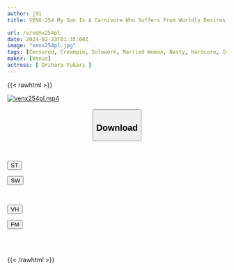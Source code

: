 ```yaml
---
author: j91
title: VENX-254 My Son Is A Carnivore Who Suffers From Worldly Desires. Yukari Orihara, A Mother Who Completely Falls Into Female Sex With Strangulation, Deep Masturbation, And Fixed Vibrator

url: /v/venx254pl
date: 2024-02-23T01:35:00Z
image: "venx254pl.jpg"
tags: [Censored, Creampie, Solowork, Married Woman, Nasty, Hardcore, Incest, Mature Woman	]
maker: [Venus]
actress: [ Orihara Yukari ]
---
```



{{< rawhtml >}}

<div class="video" data-videoid="YPg373akyBFvlv8">
    <a href="javascript:;">
        <img src="/v/venx254pl/venx254pl.jpg" width="WIDTH" height="HEIGHT" alt="venx254pl.mp4" loading="lazy">
    </a>
</div>

<script type="text/javascript" src="https://j91.asia/asset/on-demand-st.js"></script>

<br>
  <link rel="stylesheet" href="https://j91.asia/asset/bs5.css">
  
  <center>
  <button class="btn btn-primary" type="button" data-bs-toggle="collapse" data-bs-target=".multi-collapse" aria-expanded="false" aria-controls="multiCollapseExample1 multiCollapseExample2"><h2>Download</h2></button></center>
</p>
<div class="row">
  <div class="col">
    <div class="collapse multi-collapse" id="multiCollapseExample1">
      <div class="card card-body">
	      	      <br>
<div class="buttons">  
<p><a href="https://streamtape.to/v/YPg373akyBFvlv8" target="_blank"><button class="btn-hover color-3"><i class="fa fa-download"></i> ST</button></a></p>
<p><a href="https://cdnwish.com/5d645zcvnnx9" target="_blank"><button class="btn-hover color-2"><i class="fa fa-download"></i> SW</button></a></p></div>
    </div>
  </div>
</div>
  <div class="col">
    <div class="collapse multi-collapse" id="multiCollapseExample2">
      <div class="card card-body">
	      <br>
<div class="buttons">
<p><a href="javascript:;"><button class="btn-hover color-9"><i class="fa fa-download"></i> VH</button></a></p>
<p><a href="javascript:;"><button class="btn-hover color-8"><i class="fa fa-download"></i> FM</button></a></p></div>
<br><br>
      </div>
    </div>
  </div>
</div>

{{< /rawhtml >}}